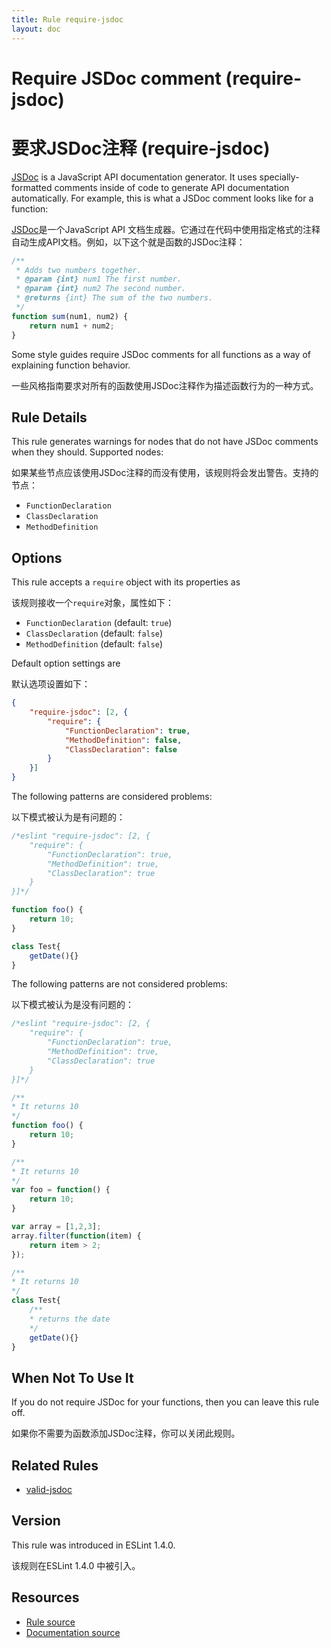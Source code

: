 ```yaml
---
title: Rule require-jsdoc
layout: doc
---
```

<!-- Note: No pull requests accepted for this file. See README.md in the root directory for details. -->

# Require JSDoc comment (require-jsdoc)

# 要求JSDoc注释 (require-jsdoc)

[JSDoc](http://usejsdoc.org) is a JavaScript API documentation generator. It uses specially-formatted comments inside of code to generate API documentation automatically. For example, this is what a JSDoc comment looks like for a function:

[JSDoc](http://usejsdoc.org)是一个JavaScript API 文档生成器。它通过在代码中使用指定格式的注释自动生成API文档。例如，以下这个就是函数的JSDoc注释：

```js
/**
 * Adds two numbers together.
 * @param {int} num1 The first number.
 * @param {int} num2 The second number.
 * @returns {int} The sum of the two numbers.
 */
function sum(num1, num2) {
    return num1 + num2;
}
```

Some style guides require JSDoc comments for all functions as a way of explaining function behavior.

一些风格指南要求对所有的函数使用JSDoc注释作为描述函数行为的一种方式。

## Rule Details

This rule generates warnings for nodes that do not have JSDoc comments when they should. Supported nodes:

如果某些节点应该使用JSDoc注释的而没有使用，该规则将会发出警告。支持的节点：

* `FunctionDeclaration`
* `ClassDeclaration`
* `MethodDefinition`

## Options

This rule accepts a `require` object with its properties as

该规则接收一个`require`对象，属性如下：

* `FunctionDeclaration` (default: `true`)
* `ClassDeclaration` (default: `false`)
* `MethodDefinition` (default: `false`)

Default option settings are

默认选项设置如下：

```json
{
    "require-jsdoc": [2, {
        "require": {
            "FunctionDeclaration": true,
            "MethodDefinition": false,
            "ClassDeclaration": false
        }
    }]
}
```

The following patterns are considered problems:

以下模式被认为是有问题的：

```js
/*eslint "require-jsdoc": [2, {
    "require": {
        "FunctionDeclaration": true,
        "MethodDefinition": true,
        "ClassDeclaration": true
    }
}]*/

function foo() {
    return 10;
}

class Test{
    getDate(){}
}
```

The following patterns are not considered problems:

以下模式被认为是没有问题的：

```js
/*eslint "require-jsdoc": [2, {
    "require": {
        "FunctionDeclaration": true,
        "MethodDefinition": true,
        "ClassDeclaration": true
    }
}]*/

/**
* It returns 10
*/
function foo() {
    return 10;
}

/**
* It returns 10
*/
var foo = function() {
    return 10;
}

var array = [1,2,3];
array.filter(function(item) {
    return item > 2;
});

/**
* It returns 10
*/
class Test{
    /**
    * returns the date
    */
    getDate(){}
}
```

## When Not To Use It

If you do not require JSDoc for your functions, then you can leave this rule off.

如果你不需要为函数添加JSDoc注释，你可以关闭此规则。

## Related Rules

* [valid-jsdoc](valid-jsdoc)

## Version

This rule was introduced in ESLint 1.4.0.

该规则在ESLint 1.4.0 中被引入。

## Resources

* [Rule source](https://github.com/eslint/eslint/tree/master/lib/rules/require-jsdoc.js)
* [Documentation source](https://github.com/eslint/eslint/tree/master/docs/rules/require-jsdoc.md)
